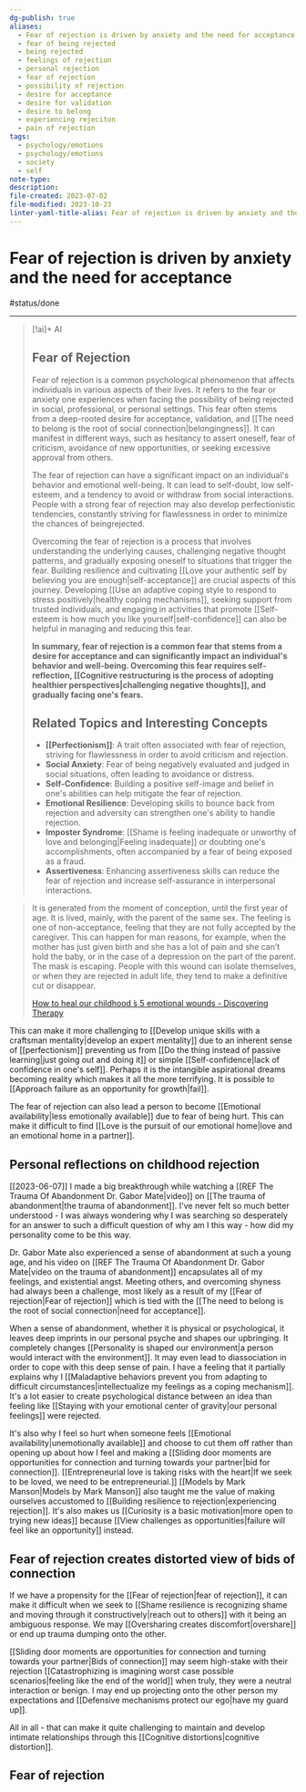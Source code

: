 ```yaml
---
dg-publish: true
aliases:
  - Fear of rejection is driven by anxiety and the need for acceptance
  - fear of being rejected
  - being rejected
  - feelings of rejection
  - personal rejection
  - fear of rejection
  - possibility of rejection
  - desire for acceptance
  - desire for validation
  - desire to belong
  - experiencing rejeciton
  - pain of rejection
tags:
  - psychology/emotions
  - psychology/emotions
  - society
  - self
note-type: 
description: 
file-created: 2023-07-02
file-modified: 2023-10-23
linter-yaml-title-alias: Fear of rejection is driven by anxiety and the need for acceptance
---
```


# Fear of rejection is driven by anxiety and the need for acceptance

#status/done

---

> [!ai]+ AI
> ## Fear of Rejection
>
> Fear of rejection is a common psychological phenomenon that affects individuals in various aspects of their lives. It refers to the fear or anxiety one experiences when facing the possibility of being rejected in social, professional, or personal settings. This fear often stems from a deep-rooted desire for acceptance, validation, and [[The need to belong is the root of social connection|belongingness]]. It can manifest in different ways, such as hesitancy to assert oneself, fear of criticism, avoidance of new opportunities, or seeking excessive approval from others.
>
> The fear of rejection can have a significant impact on an individual's behavior and emotional well-being. It can lead to self-doubt, low self-esteem, and a tendency to avoid or withdraw from social interactions. People with a strong fear of rejection may also develop perfectionistic tendencies, constantly striving for flawlessness in order to minimize the chances of beingrejected.
>
> Overcoming the fear of rejection is a process that involves understanding the underlying causes, challenging negative thought patterns, and gradually exposing oneself to situations that trigger the fear. Building resilience and cultivating [[Love your authentic self by believing you are enough|self-acceptance]] are crucial aspects of this journey. Developing [[Use an adaptive coping style to respond to stress positively|healthy coping mechanisms]], seeking support from trusted individuals, and engaging in activities that promote [[Self-esteem is how much you like yourself|self-confidence]] can also be helpful in managing and reducing this fear.
>
> **In summary, fear of rejection is a common fear that stems from a desire for acceptance and can significantly impact an individual's behavior and well-being. Overcoming this fear requires self-reflection, [[Cognitive restructuring is the process of adopting healthier perspectives|challenging negative thoughts]], and gradually facing one's fears.**
>
> ## Related Topics and Interesting Concepts
> - **[[Perfectionism]]**: A trait often associated with fear of rejection, striving for flawlessness in order to avoid criticism and rejection.
> - **Social Anxiety**: Fear of being negatively evaluated and judged in social situations, often leading to avoidance or distress.
> - **Self-Confidence**: Building a positive self-image and belief in one's abilities can help mitigate the fear of rejection.
> - **Emotional Resilience**: Developing skills to bounce back from rejection and adversity can strengthen one's ability to handle rejection.
> - **Imposter Syndrome**: [[Shame is feeling inadequate or unworthy of love and belonging|Feeling inadequate]] or doubting one's accomplishments, often accompanied by a fear of being exposed as a fraud.
> - **Assertiveness**: Enhancing assertiveness skills can reduce the fear of rejection and increase self-assurance in interpersonal interactions.

> It is generated from the moment of conception, until the first year of age. It is lived, mainly, with the parent of the same sex. The feeling is one of non-acceptance, feeling that they are not fully accepted by the caregiver. This can happen for man reasons, for example, when the mother has just given birth and she has a lot of pain and she can’t hold the baby, or in the case of a depression on the part of the parent. The mask is escaping. People with this wound can isolate themselves, or when they are rejected in adult life, they tend to make a definitive cut or disappear.
>
> [How to heal our childhood ́s 5 emotional wounds - Discovering Therapy](https://www.discoveringtherapy.com/blog/how-to-heal-our-childhood-s-5-emotional-wounds/)

This can make it more challenging to [[Develop unique skills with a craftsman mentality|develop an expert mentality]] due to an inherent sense of [[perfectionism]] preventing us from [[Do the thing instead of passive learning|just going out and doing it]] or simple [[Self-confidence|lack of confidence in one's self]]. Perhaps it is the intangible aspirational dreams becoming reality which makes it all the more terrifying. It is possible to [[Approach failure as an opportunity for growth|fail]].

The fear of rejection can also lead a person to become [[Emotional availability|less emotionally available]] due to fear of being hurt. This can make it difficult to find [[Love is the pursuit of our emotional home|love and an emotional home in a partner]].

## Personal reflections on childhood rejection

[[2023-06-07]] I made a big breakthrough while watching a [[REF The Trauma Of Abandonment  Dr. Gabor Mate|video]] on [[The trauma of abandonment|the trauma of abandonment]]. I've never felt so much better understood - I was always wondering why I was searching so desperately for an answer to such a difficult question of why am I this way - how did my personality come to be this way.

Dr. Gabor Mate also experienced a sense of abandonment at such a young age, and his video on [[REF The Trauma Of Abandonment  Dr. Gabor Mate|video on the trauma of abandonment]] encapsulates all of my feelings, and existential angst. Meeting others, and overcoming shyness had always been a challenge, most likely as a result of my [[Fear of rejection|Fear of rejection]] which is tied with the [[The need to belong is the root of social connection|need for acceptance]].

When a sense of abandonment, whether it is physical or psychological, it leaves deep imprints in our personal psyche and shapes our upbringing. It completely changes [[Personality is shaped our environment|a person would interact with the environment]]. It may even lead to diassociation in order to cope with this deep sense of pain. I have a feeling that it partially explains why I [[Maladaptive behaviors prevent you from adapting to difficult circumstances|intellectualize my feelings as a coping mechanism]]. It's a lot easier to create psychological distance between an idea than feeling like [[Staying with your emotional center of gravity|our personal feelings]] were rejected.

It's also why I feel so hurt when someone feels [[Emotional availability|unemotionally available]] and choose to cut them off rather than opening up about how I feel and making a [[Sliding door moments are opportunities for connection and turning towards your partner|bid for connection]]. [[Entrepreneurial love is taking risks with the heart|If we seek to be loved, we need to be entrepreneurial.]] [[Models by Mark Manson|Models by Mark Manson]] also taught me the value of making ourselves accustomed to [[Building resilience to rejection|experiencing rejection]]. It's also makes us [[Curiosity is a basic motivation|more open to trying new ideas]] because [[View challenges as opportunities|failure will feel like an opportunity]] instead.

## Fear of rejection creates distorted view of bids of connection

If we have a propensity for the [[Fear of rejection|fear of rejection]], it can make it difficult when we seek to [[Shame resilience is recognizing shame and moving through it constructively|reach out to others]] with it being an ambiguous response. We may [[Oversharing creates discomfort|overshare]] or end up trauma dumping onto the other.

[[Sliding door moments are opportunities for connection and turning towards your partner|Bids of connection]] may seem high-stake with their rejection [[Catastrophizing is imagining worst case possible scenarios|feeling like the end of the world]] when truly, they were a neutral interaction or benign. I may end up projecting onto the other person my expectations and [[Defensive mechanisms protect our ego|have my guard up]].

All in all - that can make it quite challenging to maintain and develop intimate relationships through this [[Cognitive distortions|cognitive distortion]].

## Fear of rejection
